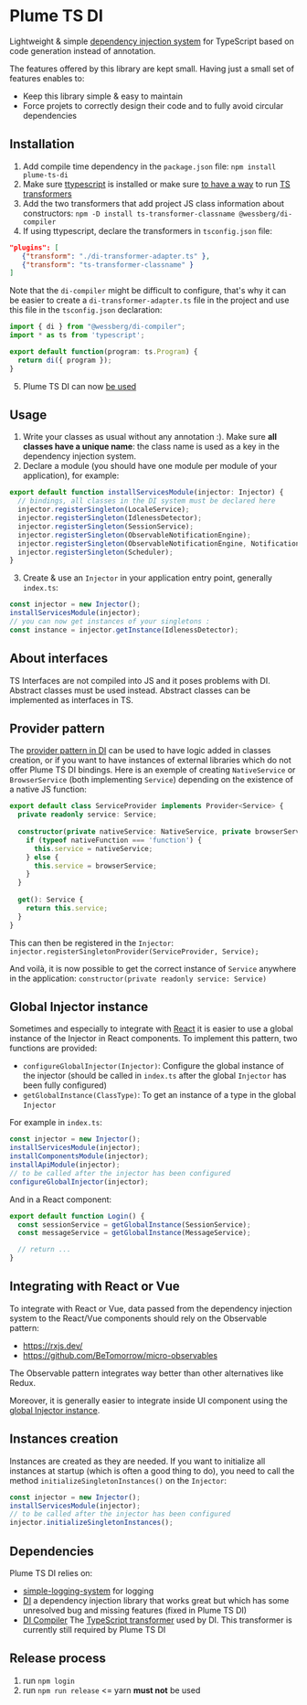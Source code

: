Plume TS DI
===========

Lightweight & simple [dependency injection system](https://github.com/google/guice/wiki/Motivation) for TypeScript based on code generation instead of annotation.

The features offered by this library are kept small. Having just a small set of features enables to:
- Keep this library simple & easy to maintain
- Force projets to correctly design their code and to fully avoid circular dependencies

Installation
------------
1. Add compile time dependency in the `package.json` file: `npm install plume-ts-di`
2. Make sure [ttypescript](https://github.com/cevek/ttypescript) is installed or make sure [to have a way](https://github.com/madou/typescript-transformer-handbook#consuming-transformers) to run [TS transformers](https://github.com/madou/typescript-transformer-handbook)
3. Add the two transformers that add project JS class information about constructors: `npm -D install ts-transformer-classname @wessberg/di-compiler`
4. If using ttypescript, declare the transformers in `tsconfig.json` file:
```json
"plugins": [
   {"transform": "./di-transformer-adapter.ts" },
   {"transform": "ts-transformer-classname" }
]
```
Note that the `di-compiler` might be difficult to configure, that's why it can be easier to create a `di-transformer-adapter.ts` file in the project and use this file in the `tsconfig.json` declaration:
```typescript
import { di } from "@wessberg/di-compiler";
import * as ts from 'typescript';

export default function(program: ts.Program) {
  return di({ program });
}
```
5. Plume TS DI can now [be used](#usage)

Usage
-----
1. Write your classes as usual without any annotation :). Make sure **all classes have a unique name**: the class name is used as a key in the dependency injection system. 
2. Declare a module (you should have one module per module of your application), for example:
```typescript
export default function installServicesModule(injector: Injector) {
  // bindings, all classes in the DI system must be declared here
  injector.registerSingleton(LocaleService);
  injector.registerSingleton(IdlenessDetector);
  injector.registerSingleton(SessionService);
  injector.registerSingleton(ObservableNotificationEngine);
  injector.registerSingleton(ObservableNotificationEngine, NotificationEngine);
  injector.registerSingleton(Scheduler);
}
```
3. Create & use an `Injector` in your application entry point, generally `index.ts`:
```typescript
const injector = new Injector();
installServicesModule(injector);
// you can now get instances of your singletons :
const instance = injector.getInstance(IdlenessDetector);
```

About interfaces
----------------
TS Interfaces are not compiled into JS and it poses problems with DI. Abstract classes must be used instead.
Abstract classes can be implemented as interfaces in TS.

Provider pattern
----------------
The [provider pattern in DI](https://github.com/google/guice/wiki/InjectingProviders) can be used to have logic added in classes creation, or if you want to have instances of external libraries which do not offer Plume TS DI bindings.
Here is an exemple of creating `NativeService` or `BrowserService` (both implementing `Service`) depending on the existence of a native JS function:
```typescript
export default class ServiceProvider implements Provider<Service> {
  private readonly service: Service;
  
  constructor(private nativeService: NativeService, private browserService: BrowserService) {
    if (typeof nativeFunction === 'function') {
      this.service = nativeService;
    } else {
      this.service = browserService;
    }
  }
  
  get(): Service {
    return this.service;
  }
}
```

This can then be registered in the `Injector`: `injector.registerSingletonProvider(ServiceProvider, Service);`

And voilà, it is now possible to get the correct instance of `Service` anywhere in the application: `constructor(private readonly service: Service)`

Global Injector instance
------------------------
Sometimes and especially to integrate with [React](https://github.com/facebook/react/) it is easier to use a global instance of the Injector in React components.
To implement this pattern, two functions are provided:
- `configureGlobalInjector(Injector)`: Configure the global instance of the injector (should be called in `index.ts` after the global `Injector` has been fully configured)
- `getGlobalInstance(ClassType)`: To get an instance of a type in the global `Injector`

For example in `index.ts`:
```typescript
const injector = new Injector();
installServicesModule(injector);
installComponentsModule(injector);
installApiModule(injector);
// to be called after the injector has been configured
configureGlobalInjector(injector);
```

And in a React component:
```typescript
export default function Login() {
  const sessionService = getGlobalInstance(SessionService);
  const messageService = getGlobalInstance(MessageService);

  // return ...
}
```

Integrating with React or Vue
-----------------------------
To integrate with React or Vue, data passed from the dependency injection system to the React/Vue components should rely on the Observable pattern:
- https://rxjs.dev/
- https://github.com/BeTomorrow/micro-observables

The Observable pattern integrates way better than other alternatives like Redux.

Moreover, it is generally easier to integrate inside UI component using the [global Injector instance](#global-injector-instance).

Instances creation
------------------
Instances are created as they are needed. If you want to initialize all instances at startup (which is often a good thing to do), you need to call the method `initializeSingletonInstances()` on the `Injector`:
```typescript
const injector = new Injector();
installServicesModule(injector);
// to be called after the injector has been configured
injector.initializeSingletonInstances();
```

Dependencies
------------
Plume TS DI relies on:
- [simple-logging-system](https://github.com/coreoz/simple-logging-system) for logging
- [DI](https://github.com/wessberg/DI) a dependency injection library that works great but which has some unresolved bug and missing features (fixed in Plume TS DI)
- [DI Compiler](https://github.com/wessberg/di-compiler) The [TypeScript transformer](https://github.com/madou/typescript-transformer-handbook) used by DI. This transformer is currently still required by Plume TS DI

Release process
---------------
1. run `npm login`
2. run `npm run release` <= yarn **must not** be used
